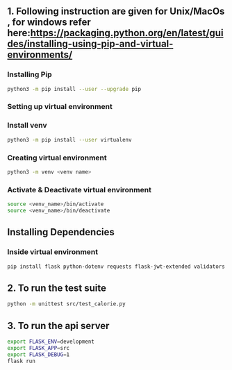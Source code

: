 ## 1. Following instruction are given for Unix/MacOs , for windows refer here:https://packaging.python.org/en/latest/guides/installing-using-pip-and-virtual-environments/
### Installing Pip
```bash
python3 -m pip install --user --upgrade pip
```
### Setting up virtual environment
### Install venv
```bash
python3 -m pip install --user virtualenv
```
### Creating virtual environment
```bash
python3 -m venv <venv name>
```
### Activate & Deactivate virtual environment
```bash
source <venv_name>/bin/activate
source <venv_name>/bin/deactivate
```
## Installing Dependencies
### Inside virtual environment
```bash
pip install flask python-dotenv requests flask-jwt-extended validators os
```

## 2. To run the test suite
```bash
python -m unittest src/test_calorie.py
```
## 3. To run the api server
```bash
export FLASK_ENV=development
export FLASK_APP=src
export FLASK_DEBUG=1
flask run
```
